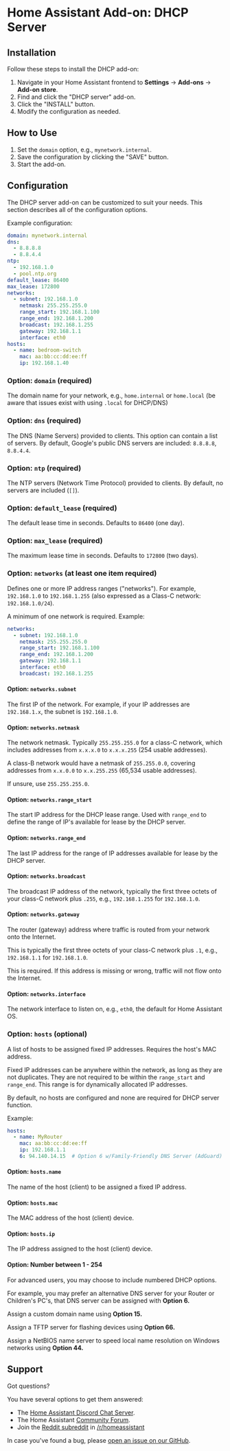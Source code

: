 # Home Assistant Add-on: DHCP Server

## Installation

Follow these steps to install the DHCP add-on:

1. Navigate in your Home Assistant frontend to **Settings** -> **Add-ons** -> **Add-on store**.
2. Find and click the "DHCP server" add-on.
3. Click the "INSTALL" button.
4. Modify the configuration as needed.

## How to Use

1. Set the `domain` option, e.g., `mynetwork.internal`.
2. Save the configuration by clicking the "SAVE" button.
3. Start the add-on.

## Configuration

The DHCP server add-on can be customized to suit your needs. This section describes all of the configuration options.

Example configuration:

```yaml
domain: mynetwork.internal
dns:
  - 8.8.8.8
  - 8.8.4.4
ntp:
  - 192.168.1.0
  - pool.ntp.org
default_lease: 86400
max_lease: 172800
networks:
  - subnet: 192.168.1.0
    netmask: 255.255.255.0
    range_start: 192.168.1.100
    range_end: 192.168.1.200
    broadcast: 192.168.1.255
    gateway: 192.168.1.1
    interface: eth0
hosts:
  - name: bedroom-switch
    mac: aa:bb:cc:dd:ee:ff
    ip: 192.168.1.40
```

### Option: `domain` (required)

The domain name for your network, e.g., `home.internal` or `home.local` (be aware that issues exist with using `.local` for DHCP/DNS)

### Option: `dns` (required)

The DNS (Name Servers) provided to clients. This option can
contain a list of servers.  By default, Google's public DNS servers are included: `8.8.8.8`, `8.8.4.4`.

### Option: `ntp` (required)

The NTP servers (Network Time Protocol) provided to clients. By default, no servers are included (`[]`).

### Option: `default_lease` (required)

The default lease time in seconds. Defaults to `86400` (one day).

### Option: `max_lease` (required)

The maximum lease time in seconds. Defaults to `172800` (two days).

### Option: `networks` (at least one item required)

Defines one or more IP address ranges ("networks"). For example, `192.168.1.0` to `192.168.1.255` (also expressed as a Class-C network: `192.168.1.0/24`).

A minimum of one network is required. Example:
```yaml
networks:
  - subnet: 192.168.1.0
    netmask: 255.255.255.0
    range_start: 192.168.1.100
    range_end: 192.168.1.200    
    gateway: 192.168.1.1
    interface: eth0
    broadcast: 192.168.1.255
```

#### Option: `networks.subnet`

The first IP of the network. For example, if your IP addresses are `192.168.1.x`, the subnet is `192.168.1.0`.

#### Option: `networks.netmask`

The network netmask. Typically `255.255.255.0` for a class-C network, which includes addresses from `x.x.x.0` to `x.x.x.255` (254 usable addresses).

A class-B network would have a netmask of `255.255.0.0`, covering addresses from `x.x.0.0` to `x.x.255.255` (65,534 usable addresses).

If unsure, use `255.255.255.0`.

#### Option: `networks.range_start`

The start IP address for the DHCP lease range. Used with `range_end` to define the range of IP's available for lease by the DHCP server.

#### Option: `networks.range_end`

The last IP address for the range of IP addresses available for lease by the DHCP server.

#### Option: `networks.broadcast`

The broadcast IP address of the network, typically the first three octets of your class-C network plus `.255`, e.g., `192.168.1.255` for `192.168.1.0`.

#### Option: `networks.gateway`

The router (gateway) address where traffic is routed from your network onto the Internet.

This is typically the first three octets of your class-C network plus `.1`, e.g., `192.168.1.1` for `192.168.1.0`.

This is required. If this address is missing or wrong, traffic will not flow onto the Internet.

#### Option: `networks.interface`

The network interface to listen on, e.g., `eth0`, the default for Home Assistant OS.

### Option: `hosts` (optional)

A list of hosts to be assigned fixed IP addresses. Requires the host's MAC address.

Fixed IP addresses can be anywhere within the network, as long as they are not duplicates.  They are not required to be within the `range_start` and `range_end`. This range is for dynamically allocated IP addresses.

By default, no hosts are configured and none are required for DHCP server function.

Example:
```yaml
hosts:
  - name: MyRouter
    mac: aa:bb:cc:dd:ee:ff
    ip: 192.168.1.1
    6: 94.140.14.15  # Option 6 w/Family-Friendly DNS Server (AdGuard)
```

#### Option: `hosts.name`

The name of the host (client) to be assigned a fixed IP address.

#### Option: `hosts.mac`

The MAC address of the host (client) device.

#### Option: `hosts.ip`

The IP address assigned to the host (client) device.

#### Option: Number between 1 - 254

For advanced users, you may choose to include numbered DHCP options.

For example, you may prefer an alternative DNS server for your Router or Children's PC's, that DNS server can be assigned with **Option 6.**

Assign a custom domain name using **Option 15.**

Assign a TFTP server for flashing devices using **Option 66.**

Assign a NetBIOS name server to speed local name resolution on Windows networks using **Option 44.**

## Support

Got questions?

You have several options to get them answered:

- The [Home Assistant Discord Chat Server][discord].
- The Home Assistant [Community Forum][forum].
- Join the [Reddit subreddit][reddit] in [/r/homeassistant][reddit]

In case you've found a bug, please [open an issue on our GitHub][issue].

[discord]: https://discord.gg/c5DvZ4e
[forum]: https://community.home-assistant.io
[issue]: https://github.com/home-assistant/addons/issues
[reddit]: https://reddit.com/r/homeassistant
[repository]: https://github.com/hassio-addons/repository